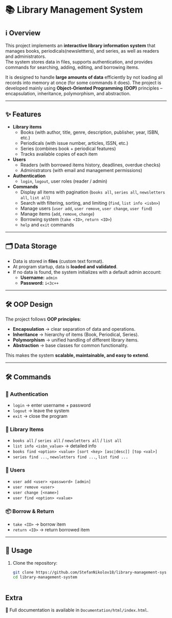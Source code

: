# 📚 Library Management System

## ℹ️ Overview
This project implements an **interactive library information system** that manages books, periodicals(newslettters), and series, as well as readers and administrators.  
The system stores data in files, supports authentication, and provides commands for searching, adding, editing, and borrowing items.  

It is designed to handle **large amounts of data** efficiently by not loading all records into memory at once (for some commands it does).
The project is developed mainly using **Object-Oriented Programming (OOP)** principles – encapsulation, inheritance, polymorphism, and abstraction.

---

## ✨ Features
- **Library items**  
  - Books (with author, title, genre, description, publisher, year, ISBN, etc.)  
  - Periodicals (with issue number, articles, ISSN, etc.)  
  - Series (combines book + periodical features)  
  - Tracks available copies of each item  
- **Users**  
  - Readers (with borrowed items history, deadlines, overdue checks)  
  - Administrators (with email and management permissions)  
- **Authentication**  
  - `login`, `logout`, user roles (reader / admin)  
- **Commands**  
  - Display all items with pagination (`books all`, `series all`, `newsletters all`, `list all`)  
  - Search with filtering, sorting, and limiting (`find`, `list info <isbn>`)  
  - Manage users (`user add`, `user remove`, `user change`, `user find`)  
  - Manage items (`add`, `remove`, `change`)  
  - Borrowing system (`take <ID>`, `return <ID>`)  
  - `help` and `exit` commands  

---

## 🗂 Data Storage
- Data is stored in **files** (custom text format).  
- At program startup, data is **loaded and validated**.  
- If no data is found, the system initializes with a default admin account:  
  - **Username:** `admin`  
  - **Password:** `i<3c++`  

---
## 🛠 OOP Design
The project follows **OOP principles**:
- **Encapsulation** → clear separation of data and operations.  
- **Inheritance** → hierarchy of items (Book, Periodical, Series).  
- **Polymorphism** → unified handling of different library items.  
- **Abstraction** → base classes for common functionality.  

This makes the system **scalable, maintainable, and easy to extend**.

---

## 🛠 Commands
### 🔑 Authentication
- `login` → enter username + password  
- `logout` → leave the system  
- `exit` → close the program  

### 📖 Library Items
- `books all` / `series all` / `newsletters all` / `list all`  
- `list info <isbn_value>` → detailed info  
- `books find <option> <value> [sort <key> [asc|desc]] [top <val>]`  
- `series find ...`, `newsletters find ...`, `list find ...`  

### 👤 Users
- `user add <user> <password> [admin]`  
- `user remove <user>`  
- `user change [<name>]`  
- `user find <option> <value>`  

### 📦 Borrow & Return
- `take <ID>` → borrow item  
- `return <ID>` → return borrowed item  

---

## 🚀 Usage
1. Clone the repository:
   ```bash
   git clone https://github.com/StefanNikolov18/library-management-system.git
   cd library-management-system
  

## Extra
 📖 Full documentation is available in `Documentation/html/index.html`.
